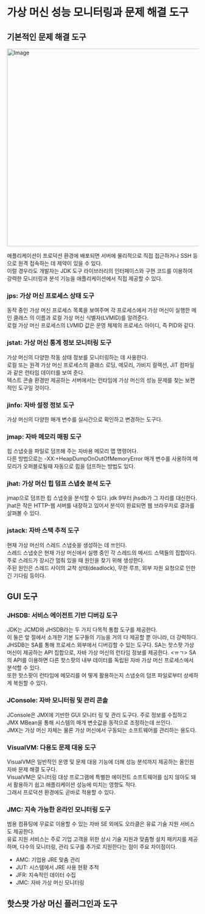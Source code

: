 # 가상 머신 성능 모니터링과 문제 해결 도구

## 기본적인 문제 해결 도구

<img width="519" alt="Image" src="https://github.com/user-attachments/assets/3ee8078c-81be-47e2-9e12-7e5b7e59e8c8" />


애플리케이션이 프로덕션 환경에 배포되면 서버에 물리적으로 직접 접근하거나 SSH 등으로 원격 접속하는 데 제약이 있을 수 있다. <br>
이럴 경우라도 개발자는 JDK 도구 라이브러리의 인터페이스와 구현 코드를 이용하여 강력한 모니터링과 분석 기능을 애플리케이션에서 직접 제공할 수 있다.

### jps: 가상 머신 프로세스 상태 도구

동작 중인 가상 머신 프로세스 목록을 보여주며 각 프로세스에서 가상 머신이 실행한 메인 클래스 의 이름과 로컬 가상 머신 식별자(LVMID)를 알려준다. <br>
로컬 가상 머신 프로세스의 LVMID 값은 운영 체제의 프로세스 아이디, 즉 PID와 같다.

### jstat: 가상 머신 통계 정보 모니터링 도구

가상 머신의 다양한 작동 상태 정보를 모니터링하는 데 사용한다. <br>
로컬 또는 원격 가상 머신 프로세스의 클래스 로딩, 메모리, 가비지 컬렉션, JIT 컴파일과 같은 런타임 데이터를 보여 준다. <br>
텍스트 콘솔 환경만 제공하는 서버에서는 런타임에 가상 머신의 성능 문제를 찾는 보편적인 도구일 것이다.

### jinfo: 자바 설정 정보 도구

가상 머신의 다양한 매개 변수를 실시간으로 확인하고 변경하는 도구다. <br>

### jmap: 자바 메모리 매핑 도구

힙 스냅숏을 파일로 덤프해 주는 자바용 메모리 맵 명령어다. <br>
다른 방법으로는 -XX:+HeapDumpOnOutOfMemoryError 매개 변수를 사용하여 메모리가 오퍼블로될때 자동으로 힙을 덤프하는 방법도 있다.

### jhat: 가상 머신 힙 덤프 스냅숏 분석 도구

jmap으로 덤프한 힙 스냅숏을 분석할 수 있다. jdk 9부터 jhsdb가 그 자리를 대신한다. <br>
jhat은 작은 HTTP-웹 서버를 내장하고 있어서 분석이 완료되면 웹 브라우저로 결과를 살펴볼 수 있다.

### jstack: 자바 스택 추적 도구

현재 가상 머신의 스레드 스냅숏을 생성하는 데 쓰인다. <br>
스레드 스냅숏은 현재 가상 머신에서 실행 중인 각 스레드의 메서드 스택들의 집합이다. <br>
주로 스레드가 장시간 멈춰 있을 때 원인을 찾기 위해 생성한다. <br>
주된 원인은 스레드 사이의 교착 상태(deadlock), 무한 루프, 외부 자원 요청으로 인한 긴 기다림 등이다.

## GUI 도구

### JHSDB: 서비스 에이전트 기반 디버깅 도구

JDK는 JCMD와 JHSDB라는 두 가지 다목적 통합 도구를 제공한다. <br>
이 둘은 앞 절에서 소개한 기본 도구들의 기능을 거의 다 제공할 뿐 아니라, 더 강력하다. <br>
JHSDB는 SA를 통해 프로세스 외부에서 디버깅할 수 있는 도구다. SA는 핫스팟 가상 머신이 제공하는 API 집합으로, 자바 가상 머신의 런타임 정보를 제공한다. <ㅠㄱ>
SA의 API를 이용하면 다른 핫스팟의 내부 데이터를 독립된 자바 가상 머신 프로세스에서 분석할 수 있다. <br>
또한 핫스팟이 런타임에 메모리를 어 떻게 활용하는지 스냅숏의 덤프 파일로부터 상세하게 복원할 수 있다.

### JConsole: 자바 모니터링 및 관리 콘솔

JConsole은 JMX에 기반한 GUI 모니터 링 및 관리 도구다. 주로 정보를 수집하고 JMX MBean을 통해 시스템의 매개 변숫값을 동적으로 조정하는데 쓰인다. <br>
JMX는 가상 머신 자체는 물론 가상 머신에서 구동되는 소프트웨어를 관리하는 용도다.

### VisualVM: 다용도 문제 대응 도구

VisualVM은 일반적인 운영 및 문제 대응 기능에 더해 성능 분석까지 제공하는 올인원 자바 문제 해결 도구다. <br>
VisualVM은 모니터링 대상 프로그램에 특별한 에이전트 소프트웨어를 심지 않아도 돼서 활용하기 쉽고 애플리케이션 성능에 미치는 영향도 적다. <br>
그래서 프로덕션 환경에도 곧바로 적용할 수 있다.

### JMC: 지속 가능한 온라인 모니터링 도구

범용 컴퓨팅에 무료로 이용할 수 있는 자바 SE 외에도 오라클은 유료 기술 지원 서비스도 제공한다. <br>
유료 지원 서비스는 주로 기업 고객을 위한 상시 기술 지원과 맞춤형 설치 패키지를 제공하며, 다수의 모니터링, 관리 도구를 추가로 지원한다는 점이 주요 차이점이다.

- AMC: 기업용 JRE 맞춤 관리
- JUT: 시스템에서 JRE 사용 현황 추적
- JFR: 지속적인 데이터 수집
- JMC: 자바 가상 머신 모니터링

## 핫스팟 가상 머신 플러그인과 도구


















